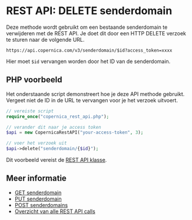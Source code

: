 # REST API: DELETE senderdomain

Deze methode wordt gebruikt om een bestaande senderdomain te verwijderen met de REST API. Je doet dit door een HTTP DELETE verzoek te sturen naar de volgende URL. 

`https://api.copernica.com/v3/senderdomain/$id?access_token=xxxx`

Hier moet `$id` vervangen worden door het ID van de senderdomain.

## PHP voorbeeld

Het onderstaande script demonstreert hoe je deze API methode gebruikt. Vergeet niet de ID in de URL te vervangen voor je het verzoek uitvoert.

```php
// vereiste script
require_once("copernica_rest_api.php");

// verander dit naar je access token
$api = new CopernicaRestAPI("your-access-token", 3);

// voer het verzoek uit
$api->delete("senderdomain/{$id}");
```

Dit voorbeeld vereist de [REST API klasse](rest-php).

## Meer informatie 

- [GET senderdomain](rest-get-senderdomain)
- [PUT senderdomain](rest-put-senderdomain)
- [POST senderdomains](rest-post-senderdomains)
- [Overzicht van alle REST API calls](rest-api)
